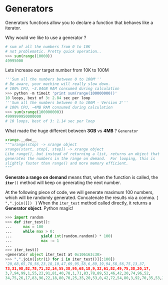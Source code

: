# Generators

Generators functions allow you to declare a function that behaves like a iterator.

Why would we like to use a generator ?

```python
# sum of all the numbers from 0 to 10K
# not problematic. Pretty quick operation..
>>> sum(range(10000))
49995000
```
Lets increase our target number from 10K to 100M

```python
'''Sum all the numbers between 0 to 100M'''
# Be aware, your machine will really slow down.
# 100% CPU, ~3.04GB RAM consumed during calculation
>>> python -m timeit 'print sum(range(100000000))'
10 loops, best of 3: 2.84 sec per loop
'''Sum all the numbers between 0 to 100M - Version 2'''
# 100% CPU, ~4MB RAM consumed during calculation
>>> sum(xrange(100000000))
4999999950000000
# 10 loops, best of 3: 1.14 sec per loop
```

What made the huge different between **3GB** vs **4MB** ? ```Generator```


```python
xrange.__doc__
"""xrange(stop) -> xrange object
xrange(start, stop[, step]) -> xrange object
Like range(), but instead of returning a list, returns an object that
generates the numbers in the range on demand.  For looping, this is
slightly faster than range() and more memory efficient.
"""
```

**Generate a range on demand** means that, when the function is called, the <code>__iter__()</code> method
will keep on generating the next number.

At the following piece of code, we will generate maximum 100 numbers, which will be randomly generated.
Concatenate the results via a comma. ( <code> ",".join([]) </code> )
When the <code>iter_test</code> method called directly, it returns a **Generator object**. Python magic!

<script src="https://gist.github.com/spil-bahadir/6007597.js"></script>

```python
>>> import random
>>> def iter_test():
...     max = 100
...     while max > 0:
...             yield int(random.random() * 100)
...             max -= 1
...
>>> iter_test()
<generator object iter_test at 0x106163c30>
>>> ",".join([str(i) for i in iter_test()][:100])
'20,68,65,78,56,23,18,10,47,69,95,58,6,89,19,94,58,56,75,13,37,
73,31,98,82,78,71,32,14,55,38,95,68,18,9,32,61,82,49,75,38,20,17,
3,7,94,99,1,55,22,91,81,40,78,1,71,83,78,89,52,46,42,20,74,96,52,
34,75,26,17,83,96,22,18,80,70,25,35,20,53,0,42,72,54,80,3,92,70,35,53,31,76,41,68,66,23,35,8,20,89'
```
